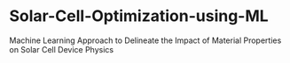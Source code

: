 # Solar-Cell-Optimization-using-ML
Machine Learning Approach to Delineate the Impact of Material Properties on Solar Cell Device Physics
